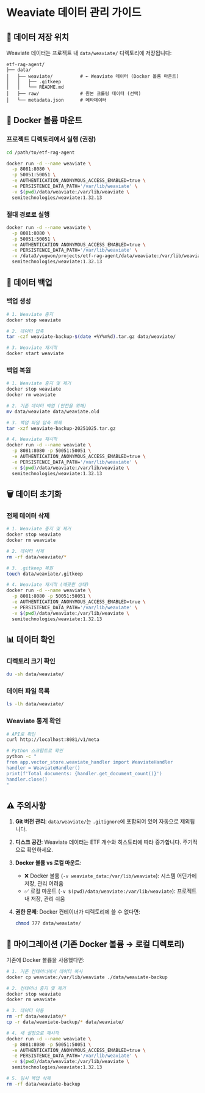 # Weaviate 데이터 관리 가이드

## 📁 데이터 저장 위치

Weaviate 데이터는 프로젝트 내 `data/weaviate/` 디렉토리에 저장됩니다:

```
etf-rag-agent/
├── data/
│   ├── weaviate/          # ← Weaviate 데이터 (Docker 볼륨 마운트)
│   │   ├── .gitkeep
│   │   └── README.md
│   ├── raw/               # 원본 크롤링 데이터 (선택)
│   └── metadata.json      # 메타데이터
```

## 🐳 Docker 볼륨 마운트

### 프로젝트 디렉토리에서 실행 (권장)

```bash
cd /path/to/etf-rag-agent

docker run -d --name weaviate \
  -p 8081:8080 \
  -p 50051:50051 \
  -e AUTHENTICATION_ANONYMOUS_ACCESS_ENABLED=true \
  -e PERSISTENCE_DATA_PATH='/var/lib/weaviate' \
  -v $(pwd)/data/weaviate:/var/lib/weaviate \
  semitechnologies/weaviate:1.32.13
```

### 절대 경로로 실행

```bash
docker run -d --name weaviate \
  -p 8081:8080 \
  -p 50051:50051 \
  -e AUTHENTICATION_ANONYMOUS_ACCESS_ENABLED=true \
  -e PERSISTENCE_DATA_PATH='/var/lib/weaviate' \
  -v /data3/yugwon/projects/etf-rag-agent/data/weaviate:/var/lib/weaviate \
  semitechnologies/weaviate:1.32.13
```

## 💾 데이터 백업

### 백업 생성

```bash
# 1. Weaviate 중지
docker stop weaviate

# 2. 데이터 압축
tar -czf weaviate-backup-$(date +%Y%m%d).tar.gz data/weaviate/

# 3. Weaviate 재시작
docker start weaviate
```

### 백업 복원

```bash
# 1. Weaviate 중지 및 제거
docker stop weaviate
docker rm weaviate

# 2. 기존 데이터 백업 (안전을 위해)
mv data/weaviate data/weaviate.old

# 3. 백업 파일 압축 해제
tar -xzf weaviate-backup-20251025.tar.gz

# 4. Weaviate 재시작
docker run -d --name weaviate \
  -p 8081:8080 -p 50051:50051 \
  -e AUTHENTICATION_ANONYMOUS_ACCESS_ENABLED=true \
  -e PERSISTENCE_DATA_PATH='/var/lib/weaviate' \
  -v $(pwd)/data/weaviate:/var/lib/weaviate \
  semitechnologies/weaviate:1.32.13
```

## 🗑️ 데이터 초기화

### 전체 데이터 삭제

```bash
# 1. Weaviate 중지 및 제거
docker stop weaviate
docker rm weaviate

# 2. 데이터 삭제
rm -rf data/weaviate/*

# 3. .gitkeep 복원
touch data/weaviate/.gitkeep

# 4. Weaviate 재시작 (깨끗한 상태)
docker run -d --name weaviate \
  -p 8081:8080 -p 50051:50051 \
  -e AUTHENTICATION_ANONYMOUS_ACCESS_ENABLED=true \
  -e PERSISTENCE_DATA_PATH='/var/lib/weaviate' \
  -v $(pwd)/data/weaviate:/var/lib/weaviate \
  semitechnologies/weaviate:1.32.13
```

## 📊 데이터 확인

### 디렉토리 크기 확인

```bash
du -sh data/weaviate/
```

### 데이터 파일 목록

```bash
ls -lh data/weaviate/
```

### Weaviate 통계 확인

```bash
# API로 확인
curl http://localhost:8081/v1/meta

# Python 스크립트로 확인
python -c "
from app.vector_store.weaviate_handler import WeaviateHandler
handler = WeaviateHandler()
print(f'Total documents: {handler.get_document_count()}')
handler.close()
"
```

## ⚠️ 주의사항

1. **Git 버전 관리**: `data/weaviate/`는 `.gitignore`에 포함되어 있어 자동으로 제외됩니다.

2. **디스크 공간**: Weaviate 데이터는 ETF 개수와 히스토리에 따라 증가합니다. 주기적으로 확인하세요.

3. **Docker 볼륨 vs 로컬 마운트**: 
   - ❌ Docker 볼륨 (`-v weaviate_data:/var/lib/weaviate`): 시스템 어딘가에 저장, 관리 어려움
   - ✅ 로컬 마운트 (`-v $(pwd)/data/weaviate:/var/lib/weaviate`): 프로젝트 내 저장, 관리 쉬움

4. **권한 문제**: Docker 컨테이너가 디렉토리에 쓸 수 없다면:
   ```bash
   chmod 777 data/weaviate/
   ```

## 🔄 마이그레이션 (기존 Docker 볼륨 → 로컬 디렉토리)

기존에 Docker 볼륨을 사용했다면:

```bash
# 1. 기존 컨테이너에서 데이터 복사
docker cp weaviate:/var/lib/weaviate ./data/weaviate-backup

# 2. 컨테이너 중지 및 제거
docker stop weaviate
docker rm weaviate

# 3. 데이터 이동
rm -rf data/weaviate/*
cp -r data/weaviate-backup/* data/weaviate/

# 4. 새 설정으로 재시작
docker run -d --name weaviate \
  -p 8081:8080 -p 50051:50051 \
  -e AUTHENTICATION_ANONYMOUS_ACCESS_ENABLED=true \
  -e PERSISTENCE_DATA_PATH='/var/lib/weaviate' \
  -v $(pwd)/data/weaviate:/var/lib/weaviate \
  semitechnologies/weaviate:1.32.13

# 5. 임시 백업 삭제
rm -rf data/weaviate-backup
```

